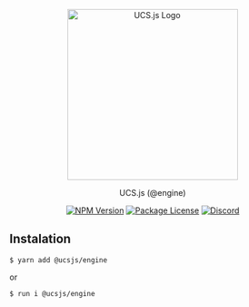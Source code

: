 <p align="center">
  <a href="https://github.com/ucsjs" target="blank"><img src="https://ucsjs.io/logo_invert.png" width="300" alt="UCS.js Logo" /></a>
</p>

<p align="center">UCS.js (@engine)</p>

<p align="center">
    <a href="https://www.npmjs.com/~ucsjs" target="_blank"><img src="https://img.shields.io/npm/v/@ucsjs/engine.svg" alt="NPM Version" /></a>
    <a href="https://www.npmjs.com/~ucsjs" target="_blank"><img src="https://img.shields.io/npm/l/@ucsjs/engine.svg" alt="Package License" /></a>
    <a href="https://discord.com/invite/XtUH9sJP" target="_blank"><img src="https://img.shields.io/badge/discord-online-brightgreen.svg" alt="Discord"/></a>
</p>

## Instalation

```
$ yarn add @ucsjs/engine
```

or

```
$ run i @ucsjs/engine
```